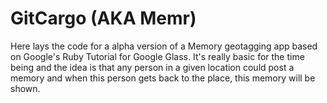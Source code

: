GitCargo (AKA Memr)
====

Here lays the code for a alpha version of a Memory geotagging app based on Google's Ruby Tutorial for Google Glass. It's really basic for the time being and the idea is that any person in a given location could post a memory and when this person gets back to the place, this memory will be shown. 
